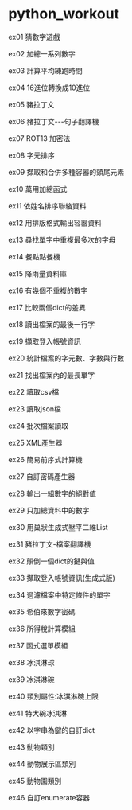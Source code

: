 # python_workout

ex01 猜數字遊戲

ex02 加總一系列數字

ex03 計算平均練跑時間

ex04 16進位轉換成10進位

ex05 豬拉丁文

ex06 豬拉丁文---句子翻譯機

ex07 ROT13 加密法

ex08 字元排序

ex09 擷取和合併多種容器的頭尾元素

ex10 萬用加總函式

ex11 依姓名排序聯絡資料

ex12 用排版格式輸出容器資料

ex13 尋找單字中重複最多次的字母

ex14 餐點點餐機

ex15 降雨量資料庫

ex16 有幾個不重複的數字

ex17 比較兩個dict的差異

ex18 讀出檔案的最後一行字

ex19 擷取登入帳號資訊

ex20 統計檔案的字元數、字數與行數

ex21 找出檔案內的最長單字

ex22 讀取csv檔

ex23 讀取json檔

ex24 批次檔案讀取

ex25 XML產生器

ex26 簡易前序式計算機

ex27 自訂密碼產生器

ex28 輸出一組數字的絕對值

ex29 只加總資料中的數字

ex30 用巢狀生成式壓平二維List

ex31 豬拉丁文-檔案翻譯機

ex32 顛倒一個dict的鍵與值

ex33 擷取登入帳號資訊(生成式版)

ex34 過濾檔案中特定條件的單字

ex35 希伯來數字密碼

ex36 所得稅計算模組

ex37 函式選單模組

ex38 冰淇淋球

ex39 冰淇淋碗

ex40 類別屬性:冰淇淋碗上限

ex41 特大碗冰淇淋

ex42 以字串為鍵的自訂dict

ex43 動物類別

ex44 動物展示區類別

ex45 動物園類別

ex46 自訂enumerate容器